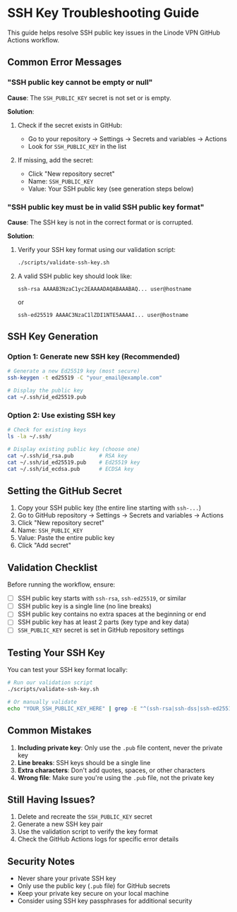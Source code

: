# SSH Key Troubleshooting Guide

This guide helps resolve SSH public key issues in the Linode VPN GitHub Actions workflow.

## Common Error Messages

### "SSH public key cannot be empty or null"

**Cause**: The `SSH_PUBLIC_KEY` secret is not set or is empty.

**Solution**:
1. Check if the secret exists in GitHub:
   - Go to your repository → Settings → Secrets and variables → Actions
   - Look for `SSH_PUBLIC_KEY` in the list

2. If missing, add the secret:
   - Click "New repository secret"
   - Name: `SSH_PUBLIC_KEY`
   - Value: Your SSH public key (see generation steps below)

### "SSH public key must be in valid SSH public key format"

**Cause**: The SSH key is not in the correct format or is corrupted.

**Solution**:
1. Verify your SSH key format using our validation script:
   ```bash
   ./scripts/validate-ssh-key.sh
   ```

2. A valid SSH public key should look like:
   ```
   ssh-rsa AAAAB3NzaC1yc2EAAAADAQABAAABAQ... user@hostname
   ```
   or
   ```
   ssh-ed25519 AAAAC3NzaC1lZDI1NTE5AAAAI... user@hostname
   ```

## SSH Key Generation

### Option 1: Generate new SSH key (Recommended)

```bash
# Generate a new Ed25519 key (most secure)
ssh-keygen -t ed25519 -C "your_email@example.com"

# Display the public key
cat ~/.ssh/id_ed25519.pub
```

### Option 2: Use existing SSH key

```bash
# Check for existing keys
ls -la ~/.ssh/

# Display existing public key (choose one)
cat ~/.ssh/id_rsa.pub        # RSA key
cat ~/.ssh/id_ed25519.pub    # Ed25519 key
cat ~/.ssh/id_ecdsa.pub      # ECDSA key
```

## Setting the GitHub Secret

1. Copy your SSH public key (the entire line starting with `ssh-...`)
2. Go to GitHub repository → Settings → Secrets and variables → Actions
3. Click "New repository secret"
4. Name: `SSH_PUBLIC_KEY`
5. Value: Paste the entire public key
6. Click "Add secret"

## Validation Checklist

Before running the workflow, ensure:

- [ ] SSH public key starts with `ssh-rsa`, `ssh-ed25519`, or similar
- [ ] SSH public key is a single line (no line breaks)
- [ ] SSH public key contains no extra spaces at the beginning or end
- [ ] SSH public key has at least 2 parts (key type and key data)
- [ ] `SSH_PUBLIC_KEY` secret is set in GitHub repository settings

## Testing Your SSH Key

You can test your SSH key format locally:

```bash
# Run our validation script
./scripts/validate-ssh-key.sh

# Or manually validate
echo "YOUR_SSH_PUBLIC_KEY_HERE" | grep -E "^(ssh-rsa|ssh-dss|ssh-ed25519|ecdsa-sha2-nistp256|ecdsa-sha2-nistp384|ecdsa-sha2-nistp521)"
```

## Common Mistakes

1. **Including private key**: Only use the `.pub` file content, never the private key
2. **Line breaks**: SSH keys should be a single line
3. **Extra characters**: Don't add quotes, spaces, or other characters
4. **Wrong file**: Make sure you're using the `.pub` file, not the private key

## Still Having Issues?

1. Delete and recreate the `SSH_PUBLIC_KEY` secret
2. Generate a new SSH key pair
3. Use the validation script to verify the key format
4. Check the GitHub Actions logs for specific error details

## Security Notes

- Never share your private SSH key
- Only use the public key (`.pub` file) for GitHub secrets
- Keep your private key secure on your local machine
- Consider using SSH key passphrases for additional security